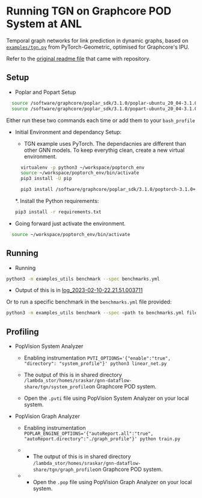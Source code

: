 # Running TGN on Graphcore POD System at ANL

Temporal graph networks for link prediction in dynamic graphs, based on [`examples/tgn.py`](https://github.com/rusty1s/pytorch_geometric/blob/master/examples/tgn.py) from PyTorch-Geometric, optimised for Graphcore's IPU.

Refer to the [original readme file](./README_original.md) that came with repository. 


## Setup

* Poplar and Popart Setup
```bash
  source /software/graphcore/poplar_sdk/3.1.0/poplar-ubuntu_20_04-3.1.0+6824-9c103dc348/enable.sh
  source /software/graphcore/poplar_sdk/3.1.0/popart-ubuntu_20_04-3.1.0+6824-9c103dc348/enable.sh
```
Either run these two commands each time or add them to your `bash_profile`

* Initial Environment and dependancy Setup: 
  *  TGN example uses PyTorch. The dependacnies are different than other GNN models. To keep everythig clean, create a new virtual environment. 
    ```bash
      virtualenv -p python3 ~/workspace/poptorch_env
      source ~/workspace/poptorch_env/bin/activate
      pip3 install -U pip

      pip3 install /software/graphcore/poplar_sdk/3.1.0/poptorch-3.1.0+98660_0a383de63f_ubuntu_20_04-cp38-cp38-linux_x86_64.whl 
    ```
  *. Install the Python requirements:
    ```bash
    pip3 install -r requirements.txt
    ```

* Going forward just activate the environment. 
```bash
  source ~/workspace/poptorch_env/bin/activate
```

## Running 


* Running 
```bash
python3 -m examples_utils benchmark --spec benchmarks.yml
```

* Output of this is in [log_2023-02-10-22.21.51.003711](./log_2023-02-10-22.21.51.003711/)

Or to run a specific benchmark in the `benchmarks.yml` file provided:

```bash
python3 -m examples_utils benchmark --spec <path to benchmarks.yml file> --benchmark <name of benchmark>
```

## Profiling 

* PopVision System Analyzer

  * Enabling instrumentation 
    `PVTI_OPTIONS='{"enable":"true", "directory": "system_profile"}' python3 linear_net.py`

  * The output of this is in shared directory `/lambda_stor/homes/sraskar/gnn-dataflow-share/tgn/system_profile`on Graphcore POD system.
  
  * Open the `.pvti` file using PopVision System Analyzer on your local system.

* PopVision Graph Analyzer

  * Enabling instrumentation 
  `POPLAR_ENGINE_OPTIONS='{"autoReport.all":"true", "autoReport.directory":"./graph_profile"}' python train.py`

  * * The output of this is in shared directory `/lambda_stor/homes/sraskar/gnn-dataflow-share/tgn/graph_profile`on Graphcore POD system.
  
  * * Open the `.pop` file using PopVision Graph Analyzer on your local system. 